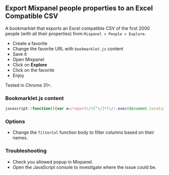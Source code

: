 Export Mixpanel people properties to an Excel Compatible CSV
------------------

A bookmarklet that exports an Excel compatible CSV of the first 2000 people (with all their properties) from `Mixpanel > People > Explore`.

- Create a favorite
- Change the favorite URL with `bookmarklet.js` content
- Save it
- Open Mixpanel
- Click on **Explore**
- Click on the favorite
- Enjoy

Tested in Chrome 31+.

### Bookmarklet.js content

```javascript
javascript:!function(){var a=/report\/([^\/]*)\//.exec(document.location.href)[1],b=function(a){return-1===a.indexOf("msgCount_")},c=function(b){return"https://mixpanel.com/report/"+a+"/explore/#user?distinct_id="+b},d=function(){var x=mp.report.explore.models.records;var y = x.length;while(true){x.load_more();if (x.length == y){break;}else{y = records.length;};};var a = x.toJSON();return _.pluck(a,"properties").map(function(b,d){return b.$id=a[d].id,b.url=c(b.$id),b})},e=function(a,b){return b=b||DATA,a=a||function(){return!0},b.reduce(function(b,c){return Object.keys(c).map(function(c){a(c)&&-1===b.indexOf(c)&&b.push(c)}),b},[])},f=function(a){return a.replace(/\\/g,"\\\\").replace(/\u0008/g,"\\b").replace(/\t/g,"\\t").replace(/\n/g,"\\n").replace(/\f/g,"\\f").replace(/\r/g,"\\r").replace(/'/g,"\\'").replace(/"/g,'\\"')},g=function(a){return"number"==typeof a?a:'"'+f(String(a))+'"'},h=function(a,b){b=b||DATA;var c=b.map(function(b){return a.map(function(a){return b[a]||""})});return[a].concat(c)},i=function(a,b){return b=b||g,a.map(function(a){return a.map(function(a){return b(a)}).join(";")}).join("\n")},j=function(a){return a.split("").map(function(b,c){return a.charCodeAt(c)>255?"?":b}).join("")},k=d(),l=i(h(e(b,k),k));window.open("data:text/csv;base64,"+btoa(j(l)))}();
```

### Options

- Change the `filterCol` function body to filter columns based on their names.

### Troubleshooting

- Check you allowed popup in Mixpanel.
- Open the JavaScript console to investigate where the issue could be.
